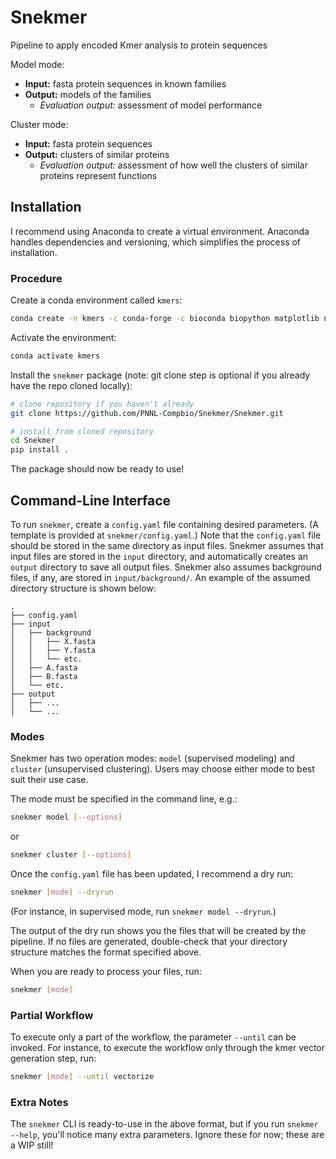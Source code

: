 # Snekmer

Pipeline to apply encoded Kmer analysis to protein sequences

Model mode:

* **Input:** fasta protein sequences in known families
* **Output:** models of the families
  * _Evaluation output:_ assessment of model performance

Cluster mode:

* **Input:** fasta protein sequences
* **Output:** clusters of similar proteins
  * _Evaluation output:_ assessment of how well the clusters of similar proteins represent functions

## Installation

I recommend using Anaconda to create a virtual environment. Anaconda handles dependencies and versioning, which simplifies the process of installation.


### Procedure

Create a conda environment called `kmers`:

```bash
conda create -n kmers -c conda-forge -c bioconda biopython matplotlib numpy pandas seaborn snakemake scikit-learn
```

Activate the environment:

```bash
conda activate kmers
```

Install the `snekmer` package (note: git clone step is optional if you
 already have the repo cloned locally):

```bash
# clone repository if you haven't already
git clone https://github.com/PNNL-Compbio/Snekmer/Snekmer.git

# install from cloned repository
cd Snekmer
pip install .
```

The package should now be ready to use!

## Command-Line Interface

To run `snekmer`, create a `config.yaml` file containing desired
  parameters. (A template is provided at `snekmer/config.yaml`.)
  Note that the `config.yaml` file should be stored in the same
  directory as input files. Snekmer assumes that input files are
  stored in the `input` directory, and automatically creates an
  `output` directory to save all output files. Snekmer also assumes
  background files, if any, are stored in `input/background/`.
  An example of the assumed directory structure is shown below:

```
.
├── config.yaml
├── input
│   ├── background
│   │   ├── X.fasta
│   │   ├── Y.fasta
│   │   └── etc.
│   ├── A.fasta
│   ├── B.fasta
│   └── etc.
├── output
│   ├── ...
│   └── ...
```

<!-- In particular, be sure to set `output: save_dir` to the desired output file
 directory, and make sure that `input: fasta_dir` is pointing toward the
 directory containing .fasta input files. -->

### Modes

Snekmer has two operation modes: `model` (supervised modeling) and `cluster`
  (unsupervised clustering). Users may choose either mode to best suit their
  use case.

The mode must be specified in the command line, e.g.:

```bash
snekmer model [--options]
```
or

```bash
snekmer cluster [--options]
```

Once the `config.yaml` file has been updated, I recommend a dry run:

```bash
snekmer [mode] --dryrun
```

(For instance, in supervised mode, run `snekmer model --dryrun`.)

The output of the dry run shows you the files that will be created by the
 pipeline. If no files are generated, double-check   that your directory
 structure matches the format specified above.

When you are ready to process your files, run:

```bash
snekmer [mode]
```

### Partial Workflow

To execute only a part of the workflow, the parameter `--until` can be invoked.
For instance, to execute the workflow only through the kmer vector generation
step, run:

```bash
snekmer [mode] --until vectorize
```

### Extra Notes

The `snekmer` CLI is ready-to-use in the above format, but if you run
  `snekmer --help`, you'll notice many extra parameters.
  Ignore these for now; these are a WIP still!
